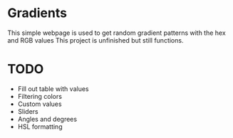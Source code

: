 # Gradients
This simple webpage is used to get random gradient patterns with the hex and RGB values
This project is unfinished but still functions.

# TODO
* Fill out table with values
* Filtering colors
* Custom values
* Sliders
* Angles and degrees
* HSL formatting
